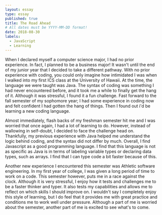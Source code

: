 ```yaml
---
layout: essay
type: essay
published: true
title: The Road Ahead
# All dates must be YYYY-MM-DD format!
date: 2018-08-30
labels:
  - JavaScript
  - Learning
---
```


When I declared myself a computer science major, I had no prior experience. In fact, I planned to be a business major! 
It wasn't until the end of my junior year that I decided to take a different pathway. With no prior experience with coding,
you could only imagine how intimidated I was when I walked into my first ICS class at the University of Hawaii. At the time, 
the language we were taught was Java. The syntax of coding was something I had never encountered before, and it took me a while to finally get the hang of it. Although it was stressful, I found it a fun challenge. Fast forward to the fall semester of my sophomore year; I had some experience in coding now and felt confident I had gotten the hang of things. Then I found out i'd be learning a new coding language. 

Almost immediately, flash backs of my freshman semester hit me and I was worried that once again, I had a lot of learning to 
do. However, instead of wallowing in self-doubt, I decided to face the challenge head on. Thankfully, my previous experience 
with Java helped me understand the logic behind coding, and the syntax did not differ by much. Overall, I find Javascript as a
good programming language. I find that this language is not as specific as Java is in terms of labeling variable types or
declaring data types, such as arrays. I find that I can type code a bit faster because of this.

Another new experience I encountered this semester was Athletic software engineering. In my first year of college, 
I was given a long period of time to work on a code. This semester however, puts me in a race against the clock. Although it is very stressful, I enjoy how it tests and challenges me to be a faster thinker and typer. It also tests my capabilities and 
allows me to reflect on which skills I should improve on. I wouldn't say I completely enjoy this style of learning, but I do feel that it provides me with great practice and conditions me to work well under pressure. Although a part of me is worried about the semester, another part of me is excited to see what's to come. 
